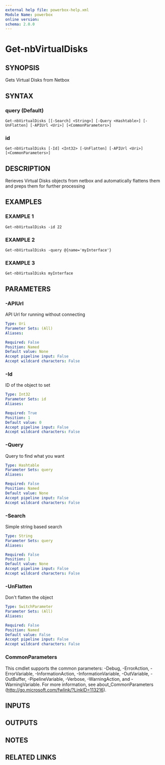 ```yaml
---
external help file: powerbox-help.xml
Module Name: powerbox
online version:
schema: 2.0.0
---
```


# Get-nbVirtualDisks

## SYNOPSIS
Gets Virtual Disks from Netbox

## SYNTAX

### query (Default)
```
Get-nbVirtualDisks [[-Search] <String>] [-Query <Hashtable>] [-UnFlatten] [-APIUrl <Uri>] [<CommonParameters>]
```

### id
```
Get-nbVirtualDisks [-Id] <Int32> [-UnFlatten] [-APIUrl <Uri>] [<CommonParameters>]
```

## DESCRIPTION
Rerieves Virtual Disks objects from netbox and automatically flattens them and
preps them for further processing

## EXAMPLES

### EXAMPLE 1
```
Get-nbVirtualDisks -id 22
```

### EXAMPLE 2
```
Get-nbVirtualDisks -query @{name='myInterface'}
```

### EXAMPLE 3
```
Get-nbVirtualDisks myInterface
```

## PARAMETERS

### -APIUrl
API Url for running without connecting

```yaml
Type: Uri
Parameter Sets: (All)
Aliases:

Required: False
Position: Named
Default value: None
Accept pipeline input: False
Accept wildcard characters: False
```

### -Id
ID of the object to set

```yaml
Type: Int32
Parameter Sets: id
Aliases:

Required: True
Position: 1
Default value: 0
Accept pipeline input: False
Accept wildcard characters: False
```

### -Query
Query to find what you want

```yaml
Type: Hashtable
Parameter Sets: query
Aliases:

Required: False
Position: Named
Default value: None
Accept pipeline input: False
Accept wildcard characters: False
```

### -Search
Simple string based search

```yaml
Type: String
Parameter Sets: query
Aliases:

Required: False
Position: 1
Default value: None
Accept pipeline input: False
Accept wildcard characters: False
```

### -UnFlatten
Don't flatten the object

```yaml
Type: SwitchParameter
Parameter Sets: (All)
Aliases:

Required: False
Position: Named
Default value: False
Accept pipeline input: False
Accept wildcard characters: False
```

### CommonParameters
This cmdlet supports the common parameters: -Debug, -ErrorAction, -ErrorVariable, -InformationAction, -InformationVariable, -OutVariable, -OutBuffer, -PipelineVariable, -Verbose, -WarningAction, and -WarningVariable.
For more information, see about_CommonParameters (http://go.microsoft.com/fwlink/?LinkID=113216).

## INPUTS

## OUTPUTS

## NOTES

## RELATED LINKS
